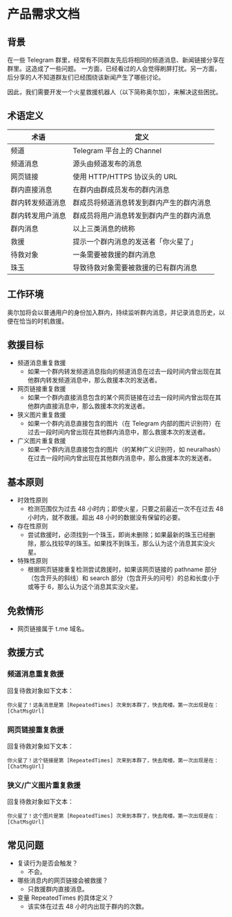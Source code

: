 # 产品需求文档

## 背景

在一些 Telegram 群里，经常有不同群友先后将相同的频道消息、新闻链接分享在群里。这造成了一些问题。
一方面，已经看过的人会觉得刷屏打扰。另一方面，后分享的人不知道群友们已经围绕该新闻产生了哪些讨论。

因此，我们需要开发一个火星救援机器人（以下简称奥尔加），来解决这些困扰。

## 术语定义

| 术语             | 定义                                     |
| ---------------- | ---------------------------------------- |
| 频道             | Telegram 平台上的 Channel                |
| 频道消息         | 源头由频道发布的消息                     |
| 网页链接         | 使用 HTTP/HTTPS 协议头的 URL             |
| 群内直接消息     | 在群内由群成员发布的群内消息             |
| 群内转发频道消息 | 群成员将频道消息转发到群内产生的群内消息 |
| 群内转发用户消息 | 群成员将用户消息转发到群内产生的群内消息 |
| 群内消息         | 以上三类消息的统称                       |
| 救援             | 提示一个群内消息的发送者「你火星了」     |
| 待救对象         | 一条需要被救援的群内消息                 |
| 珠玉             | 导致待救对象需要被救援的已有群内消息     |

## 工作环境

奥尔加将会以普通用户的身份加入群内，持续监听群内消息，并记录消息历史，以便在恰当的时机救援。

## 救援目标

- 频道消息重复救援
    - 如果一个群内转发频道消息指向的频道消息在过去一段时间内曾出现在其他群内转发频道消息中，那么救援本次的发送者。
- 网页链接重复救援
    - 如果一个群内直接消息包含的某个网页链接在过去一段时间内曾出现在其他群内直接消息中，那么救援本次的发送者。
- 狭义图片重复救援
    - 如果一个群内消息直接包含的图片（在 Telegram 内部的图片识别符）在过去一段时间内曾出现在其他群内消息中，那么救援本次的发送者。
- 广义图片重复救援
    - 如果一个群内消息直接包含的图片（的某种广义识别符，如 neuralhash）在过去一段时间内曾出现在其他群内消息中，那么救援本次的发送者。

## 基本原则

- 时效性原则
    - 检测范围仅为过去 48 小时内；即使火星，只要之前最近一次不在过去 48 小时内，就不救援。超出 48 小时的数据没有保留的必要。
- 存在性原则
    - 尝试救援时，必须找到一个珠玉，即尚未删除；如果最新的珠玉已经删除，那么找较早的珠玉。如果找不到珠玉，那么认为这个消息其实没火星。
- 特殊性原则
    - 根据网页链接重复检测尝试救援时，如果该网页链接的 pathname 部分（包含开头的斜线）和 search 部分（包含开头的问号）的总和长度小于或等于 6，那么认为这个消息其实没火星。

## 免救情形

- 网页链接属于 t.me 域名。

## 救援方式

### 频道消息重复救援

回复待救对象如下文本：

```
你火星了！这条消息是第 [RepeatedTimes] 次来到本群了，快去爬楼。第一次出现是在：[ChatMsgUrl]
```

### 网页链接重复救援

回复待救对象如下文本：

```
你火星了！这个链接是第 [RepeatedTimes] 次来到本群了，快去爬楼。第一次出现是在：[ChatMsgUrl]
```

### 狭义/广义图片重复救援

回复待救对象如下文本：

```
你火星了！这个图片是第 [RepeatedTimes] 次来到本群了，快去爬楼。第一次出现是在：[ChatMsgUrl]
```

## 常见问题

- 复读行为是否会触发？
    - 不会。
- 哪些消息内的网页链接会被救援？
    - 只救援群内直接消息。
- 变量 RepeatedTimes 的具体定义？
    - 该实体在过去 48 小时内出现于群内的次数。
